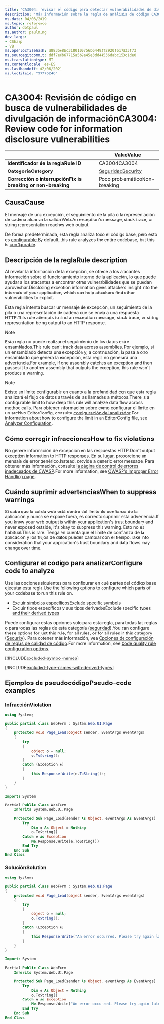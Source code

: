 ```yaml
---
title: 'CA3004: revisar el código para detectar vulnerabilidades de divulgación de información (análisis de código)'
description: 'Más información sobre la regla de análisis de código CA3004: revisar el código para detectar vulnerabilidades de divulgación de información'
ms.date: 04/03/2019
ms.topic: reference
author: dotpaul
ms.author: paulming
dev_langs:
- CSharp
- VB
ms.openlocfilehash: d8835e8bc3180100756b64493f2920f617d33f73
ms.sourcegitcommit: ddf7edb67715a5b9a45e3dd44536dabc153c1de0
ms.translationtype: MT
ms.contentlocale: es-ES
ms.lasthandoff: 02/06/2021
ms.locfileid: "99776246"
---
```

# <a name="ca3004-review-code-for-information-disclosure-vulnerabilities"></a><span data-ttu-id="56b2b-103">CA3004: Revisión de código en busca de vulnerabilidades de divulgación de información</span><span class="sxs-lookup"><span data-stu-id="56b2b-103">CA3004: Review code for information disclosure vulnerabilities</span></span>

| | <span data-ttu-id="56b2b-104">Value</span><span class="sxs-lookup"><span data-stu-id="56b2b-104">Value</span></span> |
|-|-|
| <span data-ttu-id="56b2b-105">**Identificador de la regla**</span><span class="sxs-lookup"><span data-stu-id="56b2b-105">**Rule ID**</span></span> |<span data-ttu-id="56b2b-106">CA3004</span><span class="sxs-lookup"><span data-stu-id="56b2b-106">CA3004</span></span>|
| <span data-ttu-id="56b2b-107">**Categoría**</span><span class="sxs-lookup"><span data-stu-id="56b2b-107">**Category**</span></span> |[<span data-ttu-id="56b2b-108">Seguridad</span><span class="sxs-lookup"><span data-stu-id="56b2b-108">Security</span></span>](security-warnings.md)|
| <span data-ttu-id="56b2b-109">**Corrección o interrupción**</span><span class="sxs-lookup"><span data-stu-id="56b2b-109">**Fix is breaking or non-breaking**</span></span> |<span data-ttu-id="56b2b-110">Poco problemático</span><span class="sxs-lookup"><span data-stu-id="56b2b-110">Non-breaking</span></span>|

## <a name="cause"></a><span data-ttu-id="56b2b-111">Causa</span><span class="sxs-lookup"><span data-stu-id="56b2b-111">Cause</span></span>

<span data-ttu-id="56b2b-112">El mensaje de una excepción, el seguimiento de la pila o la representación de cadena alcanza la salida Web.</span><span class="sxs-lookup"><span data-stu-id="56b2b-112">An exception's message, stack trace, or string representation reaches web output.</span></span>

<span data-ttu-id="56b2b-113">De forma predeterminada, esta regla analiza todo el código base, pero esto es [configurable](#configure-code-to-analyze).</span><span class="sxs-lookup"><span data-stu-id="56b2b-113">By default, this rule analyzes the entire codebase, but this is [configurable](#configure-code-to-analyze).</span></span>

## <a name="rule-description"></a><span data-ttu-id="56b2b-114">Descripción de la regla</span><span class="sxs-lookup"><span data-stu-id="56b2b-114">Rule description</span></span>

<span data-ttu-id="56b2b-115">Al revelar la información de la excepción, se ofrece a los atacantes información sobre el funcionamiento interno de la aplicación, lo que puede ayudar a los atacantes a encontrar otras vulnerabilidades que se puedan aprovechar.</span><span class="sxs-lookup"><span data-stu-id="56b2b-115">Disclosing exception information gives attackers insight into the internals of your application, which can help attackers find other vulnerabilities to exploit.</span></span>

<span data-ttu-id="56b2b-116">Esta regla intenta buscar un mensaje de excepción, un seguimiento de la pila o una representación de cadena que se envía a una respuesta HTTP.</span><span class="sxs-lookup"><span data-stu-id="56b2b-116">This rule attempts to find an exception message, stack trace, or string representation being output to an HTTP response.</span></span>

> [!NOTE]
> <span data-ttu-id="56b2b-117">Esta regla no puede realizar el seguimiento de los datos entre ensamblados.</span><span class="sxs-lookup"><span data-stu-id="56b2b-117">This rule can't track data across assemblies.</span></span> <span data-ttu-id="56b2b-118">Por ejemplo, si un ensamblado detecta una excepción y, a continuación, la pasa a otro ensamblado que genera la excepción, esta regla no generará una advertencia.</span><span class="sxs-lookup"><span data-stu-id="56b2b-118">For example, if one assembly catches an exception and then passes it to another assembly that outputs the exception, this rule won't produce a warning.</span></span>

> [!NOTE]
> <span data-ttu-id="56b2b-119">Existe un límite configurable en cuanto a la profundidad con que esta regla analizará el flujo de datos a través de las llamadas a métodos.</span><span class="sxs-lookup"><span data-stu-id="56b2b-119">There is a configurable limit to how deep this rule will analyze data flow across method calls.</span></span> <span data-ttu-id="56b2b-120">Para obtener información sobre cómo configurar el límite en un archivo EditorConfig, consulte [configuración del analizador](https://github.com/dotnet/roslyn-analyzers/blob/master/docs/Analyzer%20Configuration.md#dataflow-analysis).</span><span class="sxs-lookup"><span data-stu-id="56b2b-120">For information about how to configure the limit in an EditorConfig file, see [Analyzer Configuration](https://github.com/dotnet/roslyn-analyzers/blob/master/docs/Analyzer%20Configuration.md#dataflow-analysis).</span></span>

## <a name="how-to-fix-violations"></a><span data-ttu-id="56b2b-121">Cómo corregir infracciones</span><span class="sxs-lookup"><span data-stu-id="56b2b-121">How to fix violations</span></span>

<span data-ttu-id="56b2b-122">No genere información de excepción en las respuestas HTTP.</span><span class="sxs-lookup"><span data-stu-id="56b2b-122">Don't output exception information to HTTP responses.</span></span> <span data-ttu-id="56b2b-123">En su lugar, proporcione un mensaje de error genérico.</span><span class="sxs-lookup"><span data-stu-id="56b2b-123">Instead, provide a generic error message.</span></span> <span data-ttu-id="56b2b-124">Para obtener más información, consulte [la página de control de errores inadecuados de OWASP](https://owasp.org/www-community/Improper_Error_Handling).</span><span class="sxs-lookup"><span data-stu-id="56b2b-124">For more information, see [OWASP's Improper Error Handling page](https://owasp.org/www-community/Improper_Error_Handling).</span></span>

## <a name="when-to-suppress-warnings"></a><span data-ttu-id="56b2b-125">Cuándo suprimir advertencias</span><span class="sxs-lookup"><span data-stu-id="56b2b-125">When to suppress warnings</span></span>

<span data-ttu-id="56b2b-126">Si sabe que la salida web está dentro del límite de confianza de la aplicación y nunca se expone fuera, es correcto suprimir esta advertencia.</span><span class="sxs-lookup"><span data-stu-id="56b2b-126">If you know your web output is within your application's trust boundary and never exposed outside, it's okay to suppress this warning.</span></span> <span data-ttu-id="56b2b-127">Esto no es habitual.</span><span class="sxs-lookup"><span data-stu-id="56b2b-127">This is rare.</span></span> <span data-ttu-id="56b2b-128">Tenga en cuenta que el límite de confianza de la aplicación y los flujos de datos pueden cambiar con el tiempo.</span><span class="sxs-lookup"><span data-stu-id="56b2b-128">Take into consideration that your application's trust boundary and data flows may change over time.</span></span>

## <a name="configure-code-to-analyze"></a><span data-ttu-id="56b2b-129">Configurar el código para analizar</span><span class="sxs-lookup"><span data-stu-id="56b2b-129">Configure code to analyze</span></span>

<span data-ttu-id="56b2b-130">Use las opciones siguientes para configurar en qué partes del código base ejecutar esta regla.</span><span class="sxs-lookup"><span data-stu-id="56b2b-130">Use the following options to configure which parts of your codebase to run this rule on.</span></span>

- [<span data-ttu-id="56b2b-131">Excluir símbolos específicos</span><span class="sxs-lookup"><span data-stu-id="56b2b-131">Exclude specific symbols</span></span>](#exclude-specific-symbols)
- [<span data-ttu-id="56b2b-132">Excluir tipos específicos y sus tipos derivados</span><span class="sxs-lookup"><span data-stu-id="56b2b-132">Exclude specific types and their derived types</span></span>](#exclude-specific-types-and-their-derived-types)

<span data-ttu-id="56b2b-133">Puede configurar estas opciones solo para esta regla, para todas las reglas o para todas las reglas de esta categoría ([seguridad](security-warnings.md)).</span><span class="sxs-lookup"><span data-stu-id="56b2b-133">You can configure these options for just this rule, for all rules, or for all rules in this category ([Security](security-warnings.md)).</span></span> <span data-ttu-id="56b2b-134">Para obtener más información, vea [Opciones de configuración de reglas de calidad de código](../code-quality-rule-options.md).</span><span class="sxs-lookup"><span data-stu-id="56b2b-134">For more information, see [Code quality rule configuration options](../code-quality-rule-options.md).</span></span>

[!INCLUDE[excluded-symbol-names](~/includes/code-analysis/excluded-symbol-names.md)]

[!INCLUDE[excluded-type-names-with-derived-types](~/includes/code-analysis/excluded-type-names-with-derived-types.md)]

## <a name="pseudo-code-examples"></a><span data-ttu-id="56b2b-135">Ejemplos de pseudocódigo</span><span class="sxs-lookup"><span data-stu-id="56b2b-135">Pseudo-code examples</span></span>

### <a name="violation"></a><span data-ttu-id="56b2b-136">Infracción</span><span class="sxs-lookup"><span data-stu-id="56b2b-136">Violation</span></span>

```csharp
using System;

public partial class WebForm : System.Web.UI.Page
{
    protected void Page_Load(object sender, EventArgs eventArgs)
    {
        try
        {
            object o = null;
            o.ToString();
        }
        catch (Exception e)
        {
            this.Response.Write(e.ToString());
        }
    }
}
```

```vb
Imports System

Partial Public Class WebForm
    Inherits System.Web.UI.Page

    Protected Sub Page_Load(sender As Object, eventArgs As EventArgs)
        Try
            Dim o As Object = Nothing
            o.ToString()
        Catch e As Exception
            Me.Response.Write(e.ToString())
        End Try
    End Sub
End Class
```

### <a name="solution"></a><span data-ttu-id="56b2b-137">Solución</span><span class="sxs-lookup"><span data-stu-id="56b2b-137">Solution</span></span>

```csharp
using System;

public partial class WebForm : System.Web.UI.Page
{
    protected void Page_Load(object sender, EventArgs eventArgs)
    {
        try
        {
            object o = null;
            o.ToString();
        }
        catch (Exception e)
        {
            this.Response.Write("An error occurred. Please try again later.");
        }
    }
}
```

```vb
Imports System

Partial Public Class WebForm
    Inherits System.Web.UI.Page

    Protected Sub Page_Load(sender As Object, eventArgs As EventArgs)
        Try
            Dim o As Object = Nothing
            o.ToString()
        Catch e As Exception
            Me.Response.Write("An error occurred. Please try again later.")
        End Try
    End Sub
End Class
```
